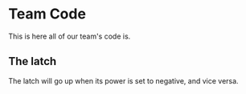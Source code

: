 # Team Code

This is here all of our team's code is.

## The latch

The latch will go up when its power is set to negative, and vice versa.